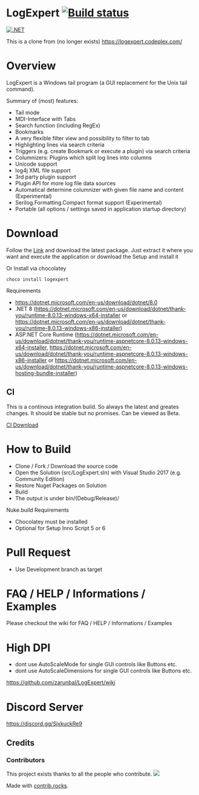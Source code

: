 # LogExpert [![Build status](https://ci.appveyor.com/api/projects/status/hxwxyyxy81l4tee8/branch/master?svg=true)](https://ci.appveyor.com/project/Zarunbal/logexpert/branch/master)
[![.NET](https://github.com/LogExperts/LogExpert/actions/workflows/test_dotnet.yml/badge.svg)](https://github.com/LogExperts/LogExpert/actions/workflows/test_dotnet.yml)

This is a clone from (no longer exists) https://logexpert.codeplex.com/

# Overview
LogExpert is a Windows tail program (a GUI replacement for the Unix tail command).

Summary of (most) features:

* Tail mode
* MDI-Interface with Tabs
* Search function (including RegEx)
* Bookmarks
* A very flexible filter view and possibility to filter to tab
* Highlighting lines via search criteria
* Triggers (e.g. create Bookmark or execute a plugin) via search criteria
* Columnizers: Plugins which split log lines into columns
* Unicode support
* log4j XML file support
* 3rd party plugin support
* Plugin API for more log file data sources
* Automatical determine columnizer with given file name and content (Experimental)
* Serilog.Formatting.Compact format support (Experimental)
* Portable (all options / settings saved in application startup directory)

# Download
Follow the [Link](https://github.com/zarunbal/LogExpert/releases/latest) and download the latest package. Just extract it where you want and execute the application or download the Setup and install it

Or Install via chocolatey

```choco install logexpert```

Requirements
- https://dotnet.microsoft.com/en-us/download/dotnet/8.0
- .NET 8 (https://dotnet.microsoft.com/en-us/download/dotnet/thank-you/runtime-8.0.13-windows-x64-installer or https://dotnet.microsoft.com/en-us/download/dotnet/thank-you/runtime-8.0.13-windows-x86-installer) 
- ASP.NET Core Runtime (https://dotnet.microsoft.com/en-us/download/dotnet/thank-you/runtime-aspnetcore-8.0.13-windows-x64-installer, https://dotnet.microsoft.com/en-us/download/dotnet/thank-you/runtime-aspnetcore-8.0.13-windows-x86-installer or https://dotnet.microsoft.com/en-us/download/dotnet/thank-you/runtime-aspnetcore-8.0.13-windows-hosting-bundle-installer)

## CI
This is a continous integration build. So always the latest and greates changes. It should be stable but no promises. Can be viewed as Beta.

[CI Download](https://ci.appveyor.com/project/Zarunbal/logexpert)

# How to Build

- Clone / Fork / Download the source code
- Open the Solution (src/LogExpert.sln) with Visual Studio 2017 (e.g. Community Edition)
- Restore Nuget Packages on Solution
- Build
- The output is under bin/(Debug/Release)/

Nuke.build Requirements
- Chocolatey must be installed
- Optional for Setup Inno Script 5 or 6

# Pull Request
- Use Development branch as target

# FAQ / HELP / Informations / Examples
Please checkout the wiki for FAQ / HELP / Informations / Examples

# High DPI
- dont use AutoScaleMode for single GUI controls like Buttons etc.
- dont use AutoScaleDimensions for single GUI controls like Buttons etc.

https://github.com/zarunbal/LogExpert/wiki

# Discord Server
https://discord.gg/SjxkuckRe9

## Credits
### Contributors

This project exists thanks to all the people who contribute.
<a href="https://github.com/zarunbal/LogExpert/graphs/contributors">
  <img src="https://contrib.rocks/image?repo=zarunbal/LogExpert" />
</a>

Made with [contrib.rocks](https://contrib.rocks).
